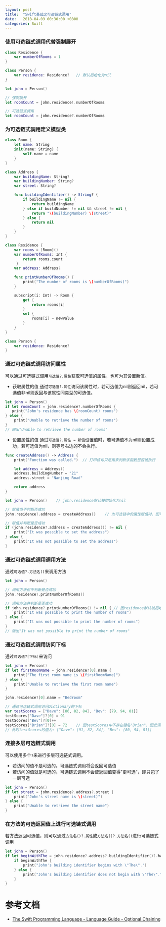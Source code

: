 ```yaml
---
layout: post
title:  "Swift基础之可选链式调用"
date:   2018-04-09 00:30:00 +0800
categories: Swift
---
```

### 使用可选链式调用代替强制展开

```swift
class Residence {
	var numberOfRooms = 1
}

class Person {
	var residence: Residence?	// 默认初始化为nil
}

let john = Person()

// 强制展开
let roomCount = john.residence!.numberOfRooms

// 可选链式调用
let roomCount = john.residence?.numberOfRooms
```

### 为可选链式调用定义模型类
```swift
class Room {
    let name: String
    init(name: String) {
        self.name = name
    }
}

class Address {
    var buildingName: String?
    var buildingNumber: String?
    var street: String?

    func buildingIdentifier() -> String? {
        if buildingName != nil {
            return buildingName
        } else if buildNumber != nil && street != nil {
            return "\(buildingNumber) \(street)"
        } else {
            return nil
        }
    }
}

class Residence {
    var rooms = [Room]()
    var numberOfRooms: Int {
        return rooms.count
     }
    var address: Address?

    func printNumberOfRooms() {
        print("The number of rooms is \(numberOfRooms)")
    }

    subscript(i: Int) -> Room {
        get {
            return rooms[i]
        }
        set {
            rooms[i] = newValue
        }
    }
}

class Person {
    var residence: Residence?
}
```

### 通过可选链式调用访问属性
可以通过可选链式调用`可选值?.属性`获取可选值的属性，也可为其设置新值。

* 获取属性的值
通过`可选值?.属性`访问该属性时，若可选值为nil则返回nil，若可选值非nil则返回与该属性同类型的可选值。

```swift
let john = Person()
if let roomCount = john.residence?.numberOfRooms {
   print("John's residence has \(roomCount) rooms")
} else {
    print("Unable to retrieve the number of rooms")
}
// 输出"Unable to retrieve the number of rooms"
```

* 设置属性的值
通过`可选值?.属性 = 新值`设置值时，若可选值不为nil则设置成功，若可选值为nil，则等号右边的不会执行。

```swift
func createAddress() -> Address {
    print("Function was called.")  // 打印该句只是用来判断该函数是否被执行

    let address = Address()
    address.buildingNumber = "21"
    address.street = "Nanjing Road"

    return address
}

let john = Person()    // john.residence默认被初始化为nil

// 赋值但不判断否成功
john.residence?.address = createAddress()    // 为可选链中的属性赋值时，因可选链为nil导致属性访问失败，最终导致右边的表达式不会被执行

// 赋值并判断是否成功
if (john.residence?.address = createAddress()) != nil {
    print("It was possible to set the address")
} else {
    print("It was not possible to set the address")
}
```

### 通过可选链式调用调用方法
通过`可选值?.方法名()`来调用方法
```swift
let john = Person()

// 调用方法但不判断是否成功
john.residence?.printNumberOfRooms()

// 调用方法并判断是否成功
if john.residence?.printNumberOfRooms() != nil { // 因residence默认被初始化为nil，因此调用失败，返回nil
    print("It was possible to print the number of rooms")
} else {
    print("It was not possible to print the number of rooms")
}
// 输出"It was not possible to print the number of rooms"
```

### 通过可选链式调用访问下标
通过`可选值?[下标]`来访问

```swift
let john = Person()
if let firstRoomName = john.residence?[0].name {
    print("The first room name is \(firstRoomName)")
} else {
    print("Unable to retrieve the first room name")
}

john.residence?[0].name = "Bedroom"
```

```swift
// 通过可选链式调用访问Dictionary的下标
var testScores = ["Dave": [86, 82, 84], "Bev": [79, 94, 81]]
testScores["Dave"]?[0] = 91
testScores["Bev"]?[0]++
testScores["Brian"]?[0] = 72    // 因testScores中不存在键名"Brian"，因此调用失败。
// 此时testScores的值为: ["Dave": [91, 82, 84], "Bev": [80, 94, 81]]
```

### 连接多层可选链式调用
可以使用多个`?`来进行多层可选链式调用。
* 若访问的值不是可选的，可选链式调用将会返回可选值
* 若访问的值就是可选的，可选链式调用不会使返回值变得"更可选"，即只包了一层可选

```swift
let john = Person()
if let street = john.residence?.address?.street {
    print("John's street name is \(street)")
} else {
    print("Unable to retrieve the street name")
}
```

### 在方法的可选返回值上进行可选链式调用
若方法返回可选值，则可以通过`方法名()?.属性`或`方法名()?.方法名()`进行可选链式调用
```swift
let john = Person()
if let beginWithThe = john.residence?.address?.buildingIdentifier()?.hasPrefix("The") {
    if beginWithThe {
        print("John's building identifier begins with \"The\".")
    } else {
        print("John's building identifier does not begin with \"The\".")
    }
}
```

# 参考文档
- [The Swift Programming Language - Language Guide - Optional Chaining][swift-optional-chaining]

[swift-optional-chaining]: https://developer.apple.com/library/content/documentation/Swift/Conceptual/Swift_Programming_Language/OptionalChaining.html
